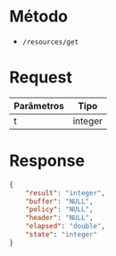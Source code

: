 # Método

- `/resources/get`

# Request

| Parâmetros | Tipo |
| ------ | ------ |
| t | integer |

# Response

```json
{
    "result": "integer",
    "buffer": "NULL",
    "policy": "NULL",
    "header": "NULL",
    "elapsed": "double",
    "state": "integer"
}
```

